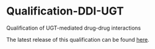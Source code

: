 # Qualification-DDI-UGT
Qualification of UGT-mediated drug-drug interactions



The latest release of this qualification can be found [here](../../releases/latest).